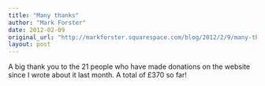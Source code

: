 ```yaml
---
title: "Many thanks"
author: "Mark Forster"
date: 2012-02-09
original_url: "http://markforster.squarespace.com/blog/2012/2/9/many-thanks.html"
layout: post
---
```


A big thank you to the 21 people who have made donations on the website since I wrote about it last month. A total of £370 so far!
